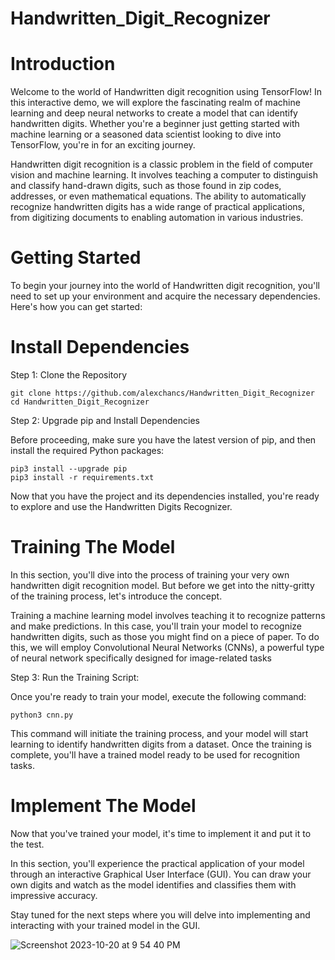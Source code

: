 # Handwritten_Digit_Recognizer

# Introduction
Welcome to the world of Handwritten digit recognition using TensorFlow! In this interactive demo, we will explore the fascinating realm of machine learning and deep neural networks to create a model that can identify handwritten digits. Whether you're a beginner just getting started with machine learning or a seasoned data scientist looking to dive into TensorFlow, you're in for an exciting journey.

Handwritten digit recognition is a classic problem in the field of computer vision and machine learning. It involves teaching a computer to distinguish and classify hand-drawn digits, such as those found in zip codes, addresses, or even mathematical equations. The ability to automatically recognize handwritten digits has a wide range of practical applications, from digitizing documents to enabling automation in various industries.

# Getting Started

To begin your journey into the world of Handwritten digit recognition, you'll need to set up your environment and acquire the necessary dependencies. Here's how you can get started:

# Install Dependencies

Step 1: Clone the Repository
  ```
  git clone https://github.com/alexchancs/Handwritten_Digit_Recognizer
  cd Handwritten_Digit_Recognizer
  ```

Step 2: Upgrade pip and Install Dependencies

Before proceeding, make sure you have the latest version of pip, and then install the   required Python packages:
  ```
  pip3 install --upgrade pip
  pip3 install -r requirements.txt
  ```

Now that you have the project and its dependencies installed, you're ready to explore and use the Handwritten Digits Recognizer.

# Training The Model

In this section, you'll dive into the process of training your very own handwritten digit recognition model. But before we get into the nitty-gritty of the training process, let's introduce the concept.

Training a machine learning model involves teaching it to recognize patterns and make predictions. In this case, you'll train your model to recognize handwritten digits, such as those you might find on a piece of paper. To do this, we will employ Convolutional Neural Networks (CNNs), a powerful type of neural network specifically designed for image-related tasks

Step 3: Run the Training Script:

Once you're ready to train your model, execute the following command:
  ```
  python3 cnn.py
  ```
This command will initiate the training process, and your model will start learning to identify handwritten digits from a dataset. Once the training is complete, you'll have a trained model ready to be used for recognition tasks.



# Implement The Model
Now that you've trained your model, it's time to implement it and put it to the test.

In this section, you'll experience the practical application of your model through an interactive Graphical User Interface (GUI). You can draw your own digits and watch as the model identifies and classifies them with impressive accuracy.

Stay tuned for the next steps where you will delve into implementing and interacting with your trained model in the GUI.

![Screenshot 2023-10-20 at 9 54 40 PM](https://github.com/alexchancs/Handwritten_Digit_Recognizer/assets/116485687/15cb479b-5748-45cc-859b-02f55d26e6db)












